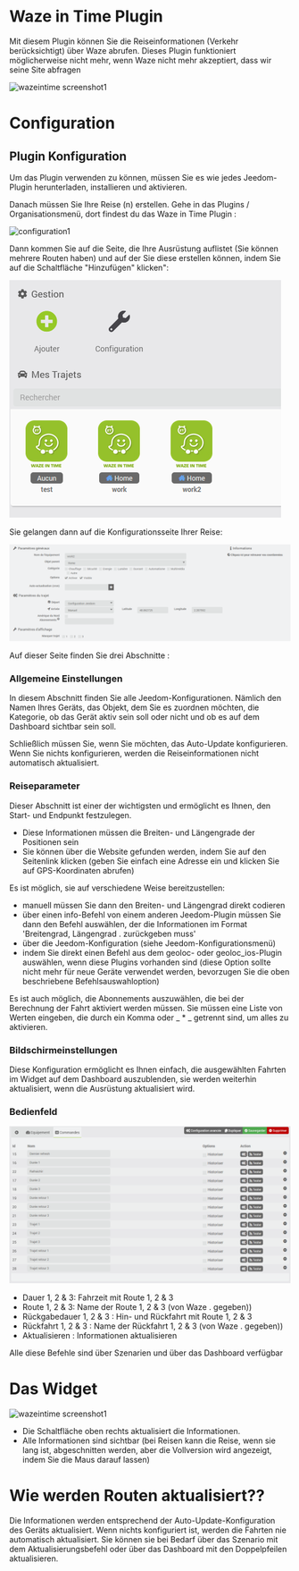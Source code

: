 # Waze in Time Plugin

Mit diesem Plugin können Sie die Reiseinformationen (Verkehr berücksichtigt) über Waze abrufen. Dieses Plugin funktioniert möglicherweise nicht mehr, wenn Waze nicht mehr akzeptiert, dass wir seine Site abfragen

![wazeintime screenshot1](./images/wazeintime_screenshot1.jpg)

# Configuration

## Plugin Konfiguration

Um das Plugin verwenden zu können, müssen Sie es wie jedes Jeedom-Plugin herunterladen, installieren und aktivieren.

Danach müssen Sie Ihre Reise (n) erstellen. Gehe in das Plugins / Organisationsmenü, dort findest du das Waze in Time Plugin :

![configuration1](./images/configuration1.jpg)

Dann kommen Sie auf die Seite, die Ihre Ausrüstung auflistet (Sie können mehrere Routen haben) und auf der Sie diese erstellen können, indem Sie auf die Schaltfläche "Hinzufügen" klicken":

![wazeintime screenshot2](./images/eqlogic_list.png)

Sie gelangen dann auf die Konfigurationsseite Ihrer Reise:

![wazeintime screenshot3](./images/eqlogic_config.png)

Auf dieser Seite finden Sie drei Abschnitte :

### Allgemeine Einstellungen

In diesem Abschnitt finden Sie alle Jeedom-Konfigurationen. Nämlich den Namen Ihres Geräts, das Objekt, dem Sie es zuordnen möchten, die Kategorie, ob das Gerät aktiv sein soll oder nicht und ob es auf dem Dashboard sichtbar sein soll.

Schließlich müssen Sie, wenn Sie möchten, das Auto-Update konfigurieren. Wenn Sie nichts konfigurieren, werden die Reiseinformationen nicht automatisch aktualisiert.

### Reiseparameter

Dieser Abschnitt ist einer der wichtigsten und ermöglicht es Ihnen, den Start- und Endpunkt festzulegen.

- Diese Informationen müssen die Breiten- und Längengrade der Positionen sein
- Sie können über die Website gefunden werden, indem Sie auf den Seitenlink klicken (geben Sie einfach eine Adresse ein und klicken Sie auf GPS-Koordinaten abrufen)

Es ist möglich, sie auf verschiedene Weise bereitzustellen:

- manuell müssen Sie dann den Breiten- und Längengrad direkt codieren
- über einen info-Befehl von einem anderen Jeedom-Plugin müssen Sie dann den Befehl auswählen, der die Informationen im Format 'Breitengrad, Längengrad . zurückgeben muss'
- über die Jeedom-Konfiguration (siehe Jeedom-Konfigurationsmenü)
- indem Sie direkt einen Befehl aus dem geoloc- oder geoloc_ios-Plugin auswählen, wenn diese Plugins vorhanden sind (diese Option sollte nicht mehr für neue Geräte verwendet werden, bevorzugen Sie die oben beschriebene Befehlsauswahloption)

Es ist auch möglich, die Abonnements auszuwählen, die bei der Berechnung der Fahrt aktiviert werden müssen. Sie müssen eine Liste von Werten eingeben, die durch ein Komma oder _ * _ getrennt sind, um alles zu aktivieren.

### Bildschirmeinstellungen

Diese Konfiguration ermöglicht es Ihnen einfach, die ausgewählten Fahrten im Widget auf dem Dashboard auszublenden, sie werden weiterhin aktualisiert, wenn die Ausrüstung aktualisiert wird.

### Bedienfeld

![config3](./images/cmd_list.png)

- Dauer 1, 2 & 3: Fahrzeit mit Route 1, 2 & 3
- Route 1, 2 & 3: Name der Route 1, 2 & 3 (von Waze . gegeben))
- Rückgabedauer 1, 2 & 3 : Hin- und Rückfahrt mit Route 1, 2 & 3
- Rückfahrt 1, 2 & 3 : Name der Rückfahrt 1, 2 & 3 (von Waze . gegeben))
- Aktualisieren : Informationen aktualisieren

Alle diese Befehle sind über Szenarien und über das Dashboard verfügbar

# Das Widget

![wazeintime screenshot1](./images/wazeintime_screenshot1.jpg)

- Die Schaltfläche oben rechts aktualisiert die Informationen.
- Alle Informationen sind sichtbar (bei Reisen kann die Reise, wenn sie lang ist, abgeschnitten werden, aber die Vollversion wird angezeigt, indem Sie die Maus darauf lassen)

# Wie werden Routen aktualisiert??

Die Informationen werden entsprechend der Auto-Update-Konfiguration des Geräts aktualisiert. Wenn nichts konfiguriert ist, werden die Fahrten nie automatisch aktualisiert.
Sie können sie bei Bedarf über das Szenario mit dem Aktualisierungsbefehl oder über das Dashboard mit den Doppelpfeilen aktualisieren.
